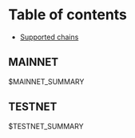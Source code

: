 # Table of contents

* [Supported chains](README.md)

## MAINNET

$MAINNET_SUMMARY

## TESTNET

$TESTNET_SUMMARY
